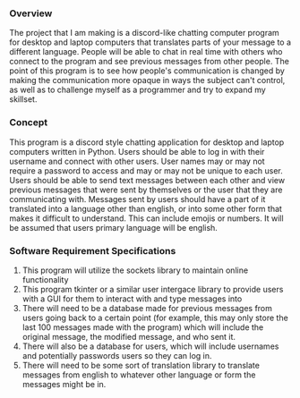 ### Overview
The project that I am making is a discord-like chatting computer program for desktop and laptop computers that translates parts of your message to a different language.
People will be able to chat in real time with others who connect to the program and see previous messages from other people. The point of this program is to see how people's
communication is changed by making the communication more opaque in ways the subject can't control, as well as to challenge myself as a programmer and try to expand my
skillset.

### Concept
This program is a discord style chatting application for desktop and laptop computers written in Python. Users should be able to log in with their username and connect with
other users. User names may or may not require a password to access and may or may not be unique to each user. Users should be able to send text messages between each other and
view previous messages that were sent by themselves or the user that they are communicating with. Messages sent by users should have a part of it translated into a language
other than english, or into some other form that makes it difficult to understand. This can include emojis or numbers. It will be assumed that users primary language will be
english.

### Software Requirement Specifications
1. This program will utilize the sockets library to maintain online functionality
2. This program tkinter or a similar user intergace library to provide users with a GUI for them to interact with and type messages into
3. There will need to be a database made for previous messages from users going back to a certain point (for example, this may only store the last 100 messages made with the
program) which will include the original message, the modified message, and who sent it. 
4. There will also be a database for users, which will include usernames and potentially passwords users so they can log in. 
5. There will need to be some sort of translation library to translate messages from english to whatever other language or form the messages might be in.
